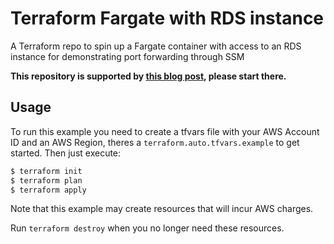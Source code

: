 # Terraform Fargate with RDS instance
A Terraform repo to spin up a Fargate container with access to an RDS instance for demonstrating port forwarding through SSM

**This repository is supported by [this blog post](https://www.vaines.org/posts/bastion-hosts-are-dead-long-live-bastion-containers/), please start there.**


## Usage

To run this example you need to create a tfvars file with your AWS Account ID and an AWS Region, theres a `terraform.auto.tfvars.example` to get started. Then just execute:

```bash
$ terraform init
$ terraform plan
$ terraform apply
```

Note that this example may create resources that will incur AWS charges.

Run `terraform destroy` when you no longer need these resources.
